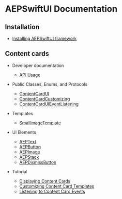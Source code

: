 # AEPSwiftUI Documentation

## Installation

* [Installing AEPSwiftUI framework](./getting-started.md)

## Content cards

* Developer documentation 
    * [API Usage](./api-usage.md)

* Public Classes, Enums, and Protocols
    * [ContentCardUI](./ContentCard/PublicClasses/ContentCardUI.md)
    * [ContentCardCustomizing](./ContentCard/PublicClasses/ContentCardCustomizing.md)
    * [ContentCardUIEventListening](./ContentCard/PublicClasses/ContentCardUIEventListening.md)

* Templates
    * [SmallImageTemplate](ContentCard/PublicClasses/SmallImageTemplate.md)

* UI Elements
    * [AEPText](./ContentCard/PublicClasses/UIElements/AEPText.md)
    * [AEPButton](./ContentCard/PublicClasses/UIElements/AEPButton.md)
    * [AEPImage](./ContentCard/PublicClasses/UIElements/AEPImage.md)
    * [AEPStack](./ContentCard/PublicClasses/UIElements/AEPStack.md)
    * [AEPDismissButton](./ContentCard/PublicClasses/UIElements/AEPDismissButton.md)

* Tutorial
    * [Displaying Content Cards](./ContentCard/Tutorial/displaying-content-cards.md) 
    * [Customizing Content Card Templates](./ContentCard/Tutorial/customizing-content-card-templates.md)
    * [Listening to Content Card Events](./ContentCard/Tutorial/listening-content-card-events.md)
